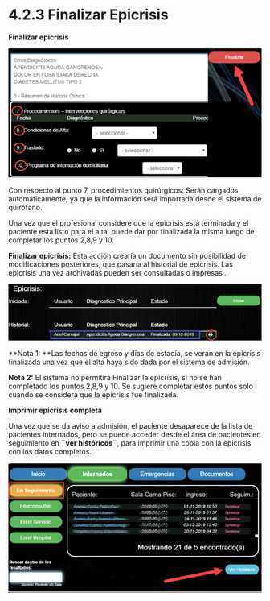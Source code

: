 # 4.2.3 Finalizar Epicrisis

**Finalizar epicrisis**

![Captura de pie de la epicrisis y botón finalizar](<../../.gitbook/assets/image (105).png>)

Con respecto al punto 7, procedimientos quirúrgicos: Serán cargados automáticamente, ya que la información será importada desde el sistema de quirófano.

Una vez que el profesional considere que la epicrisis está terminada y el paciente esta listo para el alta, puede dar por finalizada la misma luego de completar los puntos 2,8,9 y 10.

**Finalizar epicrisis:** Esta acción crearía un documento sin posibilidad de modificaciones posteriores, que pasaría al historial de epicrisis. Las epicrisis una vez archivadas pueden ser consultadas o impresas .

![Captura de epicrisis finalizada y enviada a historial](<../../.gitbook/assets/image (29).png>)

**Nota 1: **Las fechas de egreso y días de estadía, se verán en la epicrisis finalizada una vez que el alta haya sido dada por el sistema de admisión.

**Nota 2:** El sistema no permitirá Finalizar la epicrisis, si no se han completado los puntos 2,8,9 y 10. Se sugiere completar estos puntos solo cuando se considera que la epicrisis fue finalizada.

**Imprimir epicrisis completa**

Una vez que se da aviso a admisión, el paciente desaparece de la lista de pacientes internados, pero se puede acceder desde el área de pacientes en seguimiento en **¨ver históricos¨**, para imprimir una copia con la epicrisis con los datos completos.

![Captura de botón de acceso a “ver históricos”](<../../.gitbook/assets/image (17).png>)
